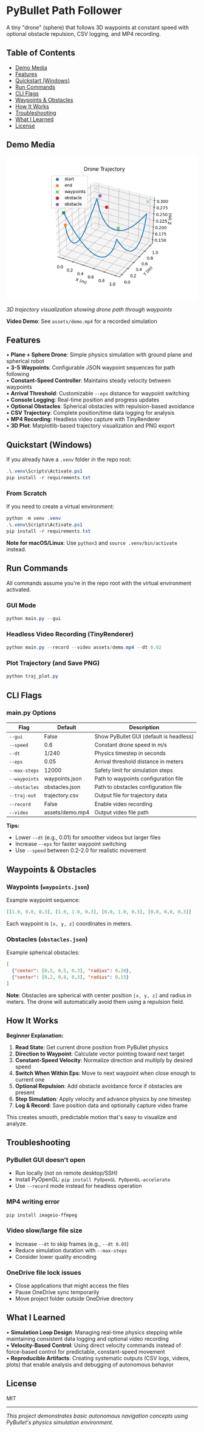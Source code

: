 # PyBullet Path Follower

A tiny "drone" (sphere) that follows 3D waypoints at constant speed with optional obstacle repulsion, CSV logging, and MP4 recording.

## Table of Contents

- [Demo Media](#demo-media)
- [Features](#features)
- [Quickstart (Windows)](#quickstart-windows)
- [Run Commands](#run-commands)
- [CLI Flags](#cli-flags)
- [Waypoints & Obstacles](#waypoints--obstacles)
- [How It Works](#how-it-works)
- [Troubleshooting](#troubleshooting)
- [What I Learned](#what-i-learned)
- [License](#license)

## Demo Media

![Trajectory Plot](assets/Figure_1.png)

*3D trajectory visualization showing drone path through waypoints*

**Video Demo**: See `assets/demo.mp4` for a recorded simulation

## Features

• **Plane + Sphere Drone**: Simple physics simulation with ground plane and spherical robot  
• **3-5 Waypoints**: Configurable JSON waypoint sequences for path following  
• **Constant-Speed Controller**: Maintains steady velocity between waypoints  
• **Arrival Threshold**: Customizable `--eps` distance for waypoint switching  
• **Console Logging**: Real-time position and progress updates  
• **Optional Obstacles**: Spherical obstacles with repulsion-based avoidance  
• **CSV Trajectory**: Complete position/time data logging for analysis  
• **MP4 Recording**: Headless video capture with TinyRenderer  
• **3D Plot**: Matplotlib-based trajectory visualization and PNG export  

## Quickstart (Windows)

If you already have a `.venv` folder in the repo root:

```powershell
.\.venv\Scripts\Activate.ps1
pip install -r requirements.txt
```

### From Scratch

If you need to create a virtual environment:

```powershell
python -m venv .venv
.\.venv\Scripts\Activate.ps1
pip install -r requirements.txt
```

**Note for macOS/Linux**: Use `python3` and `source .venv/bin/activate` instead.

## Run Commands

All commands assume you're in the repo root with the virtual environment activated.

### GUI Mode

```powershell
python main.py --gui
```

### Headless Video Recording (TinyRenderer)

```powershell
python main.py --record --video assets/demo.mp4 --dt 0.02
```

### Plot Trajectory (and Save PNG)

```powershell
python traj_plot.py
```

## CLI Flags

### main.py Options

| Flag | Default | Description |
|------|---------|-------------|
| `--gui` | False | Show PyBullet GUI (default is headless) |
| `--speed` | 0.6 | Constant drone speed in m/s |
| `--dt` | 1/240 | Physics timestep in seconds |
| `--eps` | 0.05 | Arrival threshold distance in meters |
| `--max-steps` | 12000 | Safety limit for simulation steps |
| `--waypoints` | waypoints.json | Path to waypoints configuration file |
| `--obstacles` | obstacles.json | Path to obstacles configuration file |
| `--traj-out` | trajectory.csv | Output file for trajectory data |
| `--record` | False | Enable video recording |
| `--video` | assets/demo.mp4 | Output video file path |

**Tips:**
- Lower `--dt` (e.g., 0.01) for smoother videos but larger files
- Increase `--eps` for faster waypoint switching
- Use `--speed` between 0.2-2.0 for realistic movement

## Waypoints & Obstacles

### Waypoints (`waypoints.json`)

Example waypoint sequence:

```json
[[1.0, 0.0, 0.3], [1.0, 1.0, 0.3], [0.0, 1.0, 0.3], [0.0, 0.0, 0.3]]
```

Each waypoint is `[x, y, z]` coordinates in meters.

### Obstacles (`obstacles.json`)

Example spherical obstacles:

```json
[
  {"center": [0.5, 0.5, 0.3], "radius": 0.20},
  {"center": [0.2, 0.8, 0.3], "radius": 0.15}
]
```

**Note**: Obstacles are spherical with center position `[x, y, z]` and radius in meters. The drone will automatically avoid them using a repulsion field.

## How It Works

**Beginner Explanation:**

1. **Read State**: Get current drone position from PyBullet physics
2. **Direction to Waypoint**: Calculate vector pointing toward next target
3. **Constant-Speed Velocity**: Normalize direction and multiply by desired speed
4. **Switch When Within Eps**: Move to next waypoint when close enough to current one
5. **Optional Repulsion**: Add obstacle avoidance force if obstacles are present
6. **Step Simulation**: Apply velocity and advance physics by one timestep
7. **Log & Record**: Save position data and optionally capture video frame

This creates smooth, predictable motion that's easy to visualize and analyze.

## Troubleshooting

### PyBullet GUI doesn't open
- Run locally (not on remote desktop/SSH)
- Install PyOpenGL: `pip install PyOpenGL PyOpenGL-accelerate`
- Use `--record` mode instead for headless operation

### MP4 writing error
```powershell
pip install imageio-ffmpeg
```

### Video slow/large file size
- Increase `--dt` to skip frames (e.g., `--dt 0.05`)
- Reduce simulation duration with `--max-steps`
- Consider lower quality encoding

### OneDrive file lock issues
- Close applications that might access the files
- Pause OneDrive sync temporarily
- Move project folder outside OneDrive directory

## What I Learned

• **Simulation Loop Design**: Managing real-time physics stepping while maintaining consistent data logging and optional video recording  
• **Velocity-Based Control**: Using direct velocity commands instead of force-based control for predictable, constant-speed movement  
• **Reproducible Artifacts**: Creating systematic outputs (CSV logs, videos, plots) that enable analysis and debugging of autonomous behavior  

## License

MIT

---

*This project demonstrates basic autonomous navigation concepts using PyBullet's physics simulation environment.*